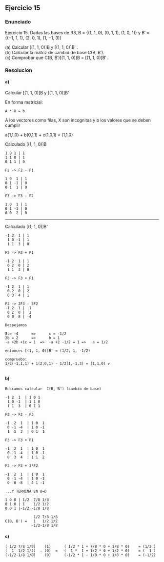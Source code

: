## Ejercicio 15

### Enunciado

Ejercicio 15. Dadas las bases de R3, B = {(1, 1, 0), (0, 1, 1), (1, 0, 1)} y B′
= {(−1, 1, 1), (2, 0, 1), (1, −1, 3)}


(a) Calcular [(1, 1, 0)]B y [(1, 1, 0)]B′ .  
(b) Calcular la matriz de cambio de base C(B, B′).  
(c) Comprobar que C(B, B′)[(1, 1, 0)]B = [(1, 1, 0)]B′ .  


### Resolucion 

#### a)
Calcular [(1, 1, 0)]B y [(1, 1, 0)]B'


En forma matricial: 

`A * X = b`

A los vectores como filas, X son incognitas y b los valores que se deben cumplir

a(1,1,0) + b(0,1,1) + c(1,0,1) = (1,1,0)

Calculado [(1, 1, 0)]B
```
1 0 1 | 1
1 1 0 | 1
0 1 1 | 0

F2 -> F2 - F1

1 0  1 | 1
0 1 -1 | 0
0 1  1 | 0

F3 -> F3 - F2

1 0  1 | 1
0 1 -1 | 0
0 0  2 | 0
```

--- 
Calculado [(1, 1, 0)]B'

```
-1 2  1 | 1
 1 0 -1 | 1
 1 1  3 | 0

F2 -> F2 + F1

-1 2  1 | 1
 0 2  0 | 2
 1 1  3 | 0

F3 -> F3 + F1

-1 2  1 | 1
 0 2  0 | 2
 0 3  4 | 1

F3 -> 2F3 - 3F2
-1 2  1 |  1
 0 2  0 |  2
 0 0  8 | -4

Despejamos

8c= -4      =>      c = -1/2
2b = 2      =>      b = 1
-a +2b +1c = 1  =>  -a +2 -1/2 = 1 =>   a = 1/2

entonces [(1, 1, 0)]B' = (1/2, 1, -1/2)

compruebo:
1/2(-1,1,1) + 1(2,0,1) - 1/2(1,-1,3) = (1,1,0) ✔ 


```
#### b)

```
Buscamos calcular  C(B, B′) (cambio de base)

-1 2  1  | 1 0 1
 1 0 -1  | 1 1 0
 1 1  3  | 0 1 1

F2 -> F2 - F3

-1  2  1  | 1 0  1
 0 -1 -4  | 1 0 -1
 1  1  3  | 0 1  1

F3 -> F3 + F1 

-1  2  1  | 1 0  1
 0 -1 -4  | 1 0 -1
 0  3  4  | 1 1  2

F3 -> F3 + 3*F2

-1  2  1  | 1 0  1
 0 -1 -4  | 1 0 -1
 0  0 -8  | 4 1 -1

...Y TERMINA EN 8=D

1 0 0 | 1/2  7/8 1/8
0 1 0 | 1    1/2 1/2
0 0 1 |-1/2 -1/8 1/8

             1/2 7/8 1/8
C(B, B′) =   1   1/2 1/2
            -1/2-1/8 1/8

```

#### c)

```
( 1/2 7/8 1/8)    (1)      ( 1/2 * 1 + 7/8 * 0 + 1/8 * 0)    = (1/2 )
(  1  1/2 1/2)  . (0)  =   (  1 *  1 + 1/2 * 0 + 1/2 * 0)    = (  1 )
(-1/2-1/8 1/8)    (0)      (-1/2 * 1 - 1/8 * 0 + 1/8 * 0)    = (-1/2)
```

